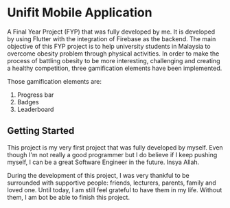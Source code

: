 # Unifit Mobile Application

A Final Year Project (FYP) that was fully developed by me.
It is developed by using Flutter with the integration of Firebase as the backend.
The main objective of this FYP project is to help university students in Malaysia to overcome obesity problem through physical activities.
In order to make the process of battling obesity to be more interesting, challenging and creating a healthy competition, three gamification elements have been implemented. 

Those gamification elements are:

1. Progress bar
2. Badges
3. Leaderboard

## Getting Started

This project is my very first project that was fully developed by myself. Even though I'm not really a good programmer but I do believe if I keep pushing myself, I can be a great Software Engineer in the future. Insya Allah.

During the development of this project, I was very thankful to be surrounded with supportive people: friends, lecturers, parents, family and loved one. Until today, I am still feel grateful to have them in my life. Without them, I am bot be able to finish this project. 
